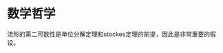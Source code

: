# 数学哲学

流形的第二可数性是单位分解定理和stockes定理的前提，因此是非常重要的假设。



















































































































































































